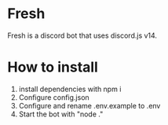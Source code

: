 # Fresh
Fresh is a discord bot that uses discord.js v14.

# How to install
1. install dependencies with npm i
2. Configure config.json
3. Configure and rename .env.example to .env
4. Start the bot with "node ."
